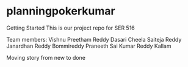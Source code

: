 # planningpokerkumar

Getting Started
This is our project repo for SER 516 

Team members:
Vishnu Preetham Reddy Dasari 
Cheela Saiteja Reddy
Janardhan Reddy Bommireddy
Praneeth Sai Kumar Reddy Kallam
 
Moving story from new to done
